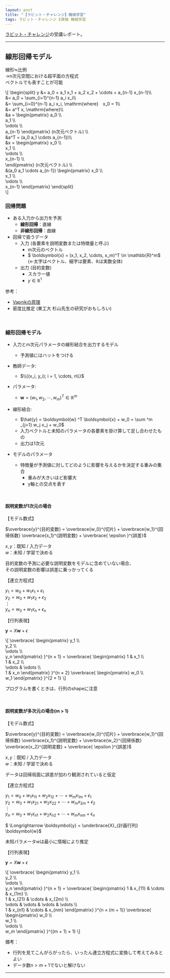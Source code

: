 ```yaml
---
layout: post
title: "【ラビット・チャレンジ】機械学習"
tags: ラビット・チャレンジ E資格 機械学習
---
```


<script type="text/x-mathjax-config">MathJax.Hub.Config({tex2jax:{inlineMath:[['\$','\$'],['\\(','\\)']],processEscapes:true},CommonHTML: {matchFontHeight:false}});</script>
<script type="text/javascript" async src="https://cdnjs.cloudflare.com/ajax/libs/mathjax/2.7.1/MathJax.js?config=TeX-MML-AM_CHTML"></script>

[ラビット・チャレンジ](https://ai999.careers/rabbit/)の受講レポート。  

---  

## 線形回帰モデル

線形≒比例  
→n次元空間における超平面の方程式  
ベクトルでも表すことが可能  

\\[
    \begin{split}
        y &= a_0 + a_1 x_1 + a_2 x_2 + \cdots + a_{n-1} x_{n-1}\\\\  
        &= a_0 + \sum_{i=1}^{n-1} a_i x_i\\\\  
        &= \sum_{i=0}^{n-1} a_i x_i, \mathrm{where}　x_0 = 1\\\\  
        &= a^T x, \mathrm{where}\\\\  
        &a = 
        \begin{pmatrix}
            a_0 \\\\  
            a_1 \\\\  
            \vdots \\\\  
            a_{n-1}
        \end{pmatrix} (n次元ベクトル) \\\\  
        &a^T = (a_0 a_1 \cdots a_{n-1})\\\\  
        &x = 
        \begin{pmatrix}
            x_0 \\\\  
            x_1 \\\\  
            \vdots \\\\  
            x_{n-1} \\\\  
        \end{pmatrix} (n次元ベクトル) \\\\  
        &(a_0 a_1 \cdots a_{n-1})
        \begin{pmatrix}
            x_0 \\\\  
            x_1 \\\\  
            \vdots \\\\  
            x_{n-1}
        \end{pmatrix}
    \end{split}  
\\]  

### 回帰問題
+ ある入力から出力を予測
    + **線形回帰**：直線
    + **非線形回帰**：曲線
+ 回帰で扱うデータ
    + 入力 (各要素を説明変数または特徴量と呼ぶ)
        + m次元のベクトル
        + $ \boldsymbol{x} = (x_1, x_2, \cdots, x_m)^T \in \mathbb{R}^m$ (←太字はベクトル、細字は要素、$\mathbb{R}$は実数全体)
    + 出力 (目的変数)
        + スカラー値
        + $y \in \mathbb{R}^1$

参考：
+ [Vapnikの原理](https://scrapbox.io/Nodewww/Vapnikの原理)  
+ 密度比推定 (東工大 杉山先生の研究がおもしろい)  

<br>

### 線形回帰モデル
+ 入力とm次元パラメータの線形結合を出力するモデル
    + 予測値にはハットをつける

+ 教師データ:  
    + $\\{(x_i, y_i); i = 1, \cdots, n\\}$  
+  パラメータ:  
    + $\boldsymbol{w} = (w_1, w_2, \cdots, w_m)^T \in \mathbb{R}^m$  
+ 線形結合:  
    + $\hat{y} = \boldsymbol{w} ^T \boldsymbol{x} + w_0 = \sum ^m _{j=1} w_j x_j + w_0$
    + 入力ベクトルと未知のパラメータの各要素を掛け算して足し合わせたもの
    + 出力は1次元
+ モデルのパラメータ
    + 特徴量が予測値に対してどのように影響を与えるかを決定する重みの集合
        + 重みが大きいほど影響大
        + y軸との交点を表す

<br>

#### 説明変数が1次元の場合  

【モデル数式】

$\overbrace{y}^{目的変数} = \overbrace{w_0}^{切片} + \overbrace{w_1}^{回帰係数} \overbrace{x_1}^{説明変数} + \overbrace{ \epsilon }^{誤差}$  

$x, y$：既知 / 入力データ  
$w$：未知 / 学習で決める  

目的変数の予測に必要な説明変数をモデルに含めていない場合、  
その説明変数の影響は誤差に乗っかってくる  

【連立方程式】  

$y_1 = w_0 + w_1 x_1 + \epsilon_1$  
$y_2 = w_0 + w_1 x_2 + \epsilon_2$  
$\vdots$  
$y_n = w_0 + w_1 x_n + \epsilon_n$  

【行列表現】  

$\boldsymbol{y} = X \boldsymbol{w} + \epsilon$

\\[
    \overbrace{
        \begin{pmatrix}
            y_1 \\\\  
            y_2 \\\\  
            \vdots \\\\  
            y_n
        \end{pmatrix}
    }^{n × 1}
    = 
    \overbrace{
        \begin{pmatrix}
            1 & x_1 \\\\  
            1 & x_2 \\\\  
            \vdots & \vdots \\\\  
            1 & x_n
        \end{pmatrix}
    }^{n × 2}
    \overbrace{
        \begin{pmatrix}
            w_0 \\\\  
            w_1
        \end{pmatrix}
    }^{2 × 1}
\\]  

プログラムを書くときは、行列のshapeに注意  

<br>

#### 説明変数が多次元の場合(m > 1)  

【モデル数式】

$\overbrace{y}^{目的変数} = \overbrace{w_0}^{切片} + \overbrace{w_1}^{回帰係数} \overbrace{x_1}^{説明変数} +  \overbrace{w_2}^{回帰係数} \overbrace{x_2}^{説明変数} + \overbrace{ \epsilon }^{誤差}$  

$x, y$：既知 / 入力データ  
$w$：未知 / 学習で決める  

データは回帰局面に誤差が加わり観測されていると仮定  

【連立方程式】  

$y_1 = w_0 + w_1 x_{11} + w_2 x_{12} + \cdots + w_m x_{1m} + \epsilon_1$  
$y_2 = w_0 + w_1 x_{21} + w_2 x_{22} + \cdots + w_m x_{2m} + \epsilon_2$  
$\vdots$  
$y_n = w_0 + w_1 x_{n1}+ w_2 x_{n2} + \cdots + w_m x_{nm} + \epsilon_n$  

$ \Longrightarrow \boldsymbol{y} = \underbrace{X}_{計画行列} \boldsymbol{w}$

未知パラメータ$w$は最小に情報により推定  

【行列表現】  

$\boldsymbol{y} = X \boldsymbol{w} + \epsilon$

\\[
    \overbrace{
        \begin{pmatrix}
            y_1 \\\\  
            y_2 \\\\  
            \vdots \\\\  
            y_n
        \end{pmatrix}
    }^{n × 1}
    = 
    \overbrace{
        \begin{pmatrix}
            1 & x_{11} & \cdots & x_{1m} \\\\  
            1 & x_{21} & \cdots & x_{2m} \\\\  
            \vdots & \vdots & \vdots & \vdots \\\\  
            1 & x_{n1} & \cdots & x_{nm}
        \end{pmatrix}
    }^{n × (m + 1)}
    \overbrace{
        \begin{pmatrix}
            w_0 \\\\  
            w_1 \\\\  
            \vdots \\\\  
            w_m
        \end{pmatrix}
    }^{(m + 1) × 1}
\\]  

備考：
+ 行列を見てこんがらがったら、いったん連立方程式に変換して考えてみるとよい  
+ データ数$n > m+1$でないと解けない  

---